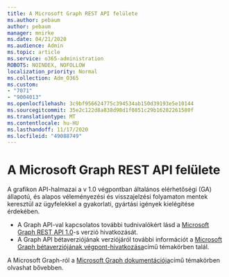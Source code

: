 ```yaml
---
title: A Microsoft Graph REST API felülete
ms.author: pebaum
author: pebaum
manager: mnirke
ms.date: 04/21/2020
ms.audience: Admin
ms.topic: article
ms.service: o365-administration
ROBOTS: NOINDEX, NOFOLLOW
localization_priority: Normal
ms.collection: Adm_O365
ms.custom:
- "7071"
- "9004013"
ms.openlocfilehash: 3c9bf956624775c394534ab150d39193e5e10144
ms.sourcegitcommit: 35e2c122d8a838d98d1f0851c29b16282261580f
ms.translationtype: MT
ms.contentlocale: hu-HU
ms.lasthandoff: 11/17/2020
ms.locfileid: "49088749"
---
```

# <a name="microsoft-graph-rest-api-interface"></a>A Microsoft Graph REST API felülete

A grafikon API-halmazai a v 1.0 végpontban általános elérhetőségi (GA) állapotú, és alapos véleményezési és visszajelzési folyamaton mentek keresztül az ügyfelekkel a gyakorlati, gyártási igények kielégítése érdekében.

- A Graph API-val kapcsolatos további tudnivalókért lásd a [Microsoft Graph REST API 1.0](https://docs.microsoft.com/graph/api/overview?toc=.%2Fref%2Ftoc.json&view=graph-rest-1.0)-s verzió hivatkozását. 
- A Graph API bétaverziójának verziójáról további információt a [Microsoft Graph bétaverziójának végpont-hivatkozása](https://docs.microsoft.com/graph/api/overview?toc=.%2Fref%2Ftoc.json&view=graph-rest-beta)című témakörben talál.

A Microsoft Graph-ról a [Microsoft Graph dokumentációja](https://docs.microsoft.com/graph/)című témakörben olvashat bővebben.


